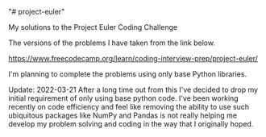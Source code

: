"# project-euler" 

My solutions to the Project Euler Coding Challenge

The versions of the problems I have taken from the link below.

https://www.freecodecamp.org/learn/coding-interview-prep/project-euler/

I'm planning to complete the problems using only base Python libraries.

Update: 2022-03-21
After a long time out from this I've decided to drop my initial requirement of only using base python code.
I've been working recently on code efficiency and feel like removing the ability to use such ubiquitous packages like
NumPy and Pandas is not really helping me develop my problem solving and coding in the way that I originally hoped.
